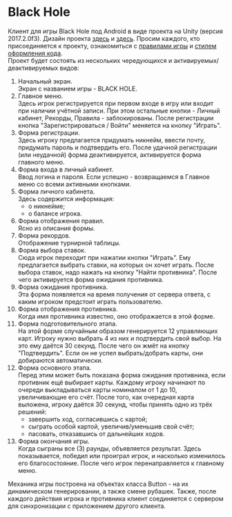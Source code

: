 # Black Hole  
Клиент для игры Black Hole под Android в виде проекта на Unity (версия 2017.2.0f3).  Дизайн проекта [здесь](https://yadi.sk/d/Kilx1lpi3PobdY) и [здесь](https://drive.google.com/drive/folders/1dm2wttfHI-oNY_OrpihKKrbPgtbKwKPG). Просим каждого, кто присоединяется к проекту, ознакомиться с [правилами игры](https://github.com/hackatomsk2017-2048/black-hole-client/wiki/%D0%9F%D1%80%D0%B0%D0%B2%D0%B8%D0%BB%D0%B0-%D0%B8%D0%B3%D1%80%D1%8B) и [стилем оформления кода](https://github.com/hackatomsk2017-2048/black-hole-client/wiki/%D0%A1%D1%82%D0%B8%D0%BB%D1%8C-%D0%BA%D0%BE%D0%B4%D0%B0).   
Проект будет состоять из нескольких чередующихся и активируемых/деактивируемых видов:  
1. Начальный экран.  
    Экран с названием игры - BLACK HOLE.
2. Главное меню.  
    Здесь игрок регистрируется при первом входе в игру или входит при наличии учётной записи. При этом остальные кнопки - Личный кабинет, Рекорды, Правила - заблокированы. После регистрации кнопка "Зарегистрироваться / Войти" меняется на кнопку "Играть".  
3. Форма регистрации.  
    Здесь игроку предлагается придумать никнейм, ввести почту, придумать пароль и подтвердить его. После удачной регистрации (или неудачной) форма деактивируется, активируется форма главного меню.  
4. Форма входа в личный кабинет.  
    Ввод логина и пароля. Если успешно - возвращаемся в Главное меню со всеми активными кнопками.  
5. Форма личного кабинета.  
    Здесь содержится информация:  
    - о никнейме;  
    - о балансе игрока.  
6. Форма отображения правил.  
    Ясно из описания формы.  
7. Форма рекордов.  
    Отображение турнирной таблицы.  
7. Форма выбора ставок.  
    Сюда игрок переходит при нажатии кнопки "Играть". Ему предлагается выбрать ставки, на которых он хочет играть. После выбора ставок, надо нажать на кнопку "Найти противника". После чего активируется форма ожидания противника.  
8. Форма ожидания противника.  
    Эта форма появляется на время получения от сервера ответа, с каким игроком предстоит играть пользователю.  
9. Форма отображения противника.  
    Когда имя противника известно, оно отображается в этой форме.  
10. Форма подготовительного этапа.  
    На этой форме случайным образом генерируется 12 управляющих карт. Игроку нужно выбрать 4 из них и подтвердить свой выбор. На это ему даётся 30 секунд.  После чего он жмёт на кнопку "Подтвердить". Если он не успел выбрать/добрать карты, они добираются автоматически.   
11. Форма основного этапа.  
    Перед этим может быть показана форма ожидания противника, если противник ещё выбирает карты. Каждому игроку начинают по очереди выкладываться карты номиналом от 1 до 10, увеличивающие его счёт. После того, как очередная карта выложена, игроку даётся 30 секунд, чтобы принять одно из трёх решений:  
    - завершить ход, согласившись с картой;  
    - сыграть особой картой, увеличив/уменьшив свой счёт;  
    - пасовать, отказавшись от дальнейших ходов.  
12. Форма окончания игры.  
    Когда сыграны все (3) раунды, объявляется результат. Здесь показывается, победил или проиграл игрок, и насколько изменилось его благосостояние. После чего игрок перенаправляется к главному меню.  

Механика игры построена на объектах класса Button - на их динамическом генерировании, а также смене рубашек. Также, после каждого действия игрока и противника клиент соединяется с сервером для синхронизации с приложением другого клиента.  